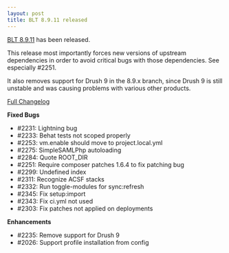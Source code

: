 ```yaml
---
layout: post
title: BLT 8.9.11 released
---
```


[BLT 8.9.11](https://github.com/acquia/blt/releases/tag/8.9.11) has been released.

This release most importantly forces new versions of upstream dependencies in order to avoid critical bugs with those dependencies. See especially #2251.

It also removes support for Drush 9 in the 8.9.x branch, since Drush 9 is still unstable and was causing problems with various other products.

[Full Changelog](https://github.com/acquia/blt/compare/8.9.10...8.9.11)

**Fixed Bugs**

- #2231: Lightning bug
- #2233: Behat tests not scoped properly
- #2253: vm.enable should move to project.local.yml
- #2275: SimpleSAMLPhp autoloading
- #2284: Quote ROOT_DIR
- #2251: Require composer patches 1.6.4 to fix patching bug
- #2299: Undefined index
- #2311: Recognize ACSF stacks
- #2332: Run toggle-modules for sync:refresh
- #2345: Fix setup:import
- #2343: Fix ci.yml not used
- #2303: Fix patches not applied on deployments

**Enhancements**

- #2235: Remove support for Drush 9
- #2026: Support profile installation from config
